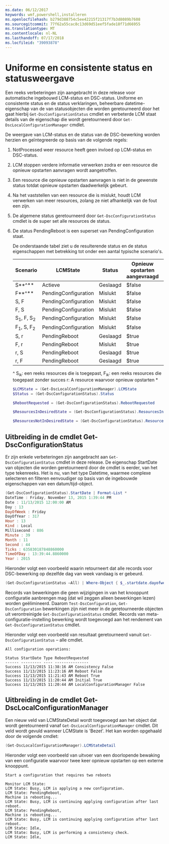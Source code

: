 ```yaml
---
ms.date: 06/12/2017
keywords: wmf,powershell,installeren
ms.openlocfilehash: b279d388754c5ee42215f21317f7b3d8089b7608
ms.sourcegitcommit: 77f62a55cac8c13d69d51eef5fade18f71d66955
ms.translationtype: MT
ms.contentlocale: nl-NL
ms.lasthandoff: 07/17/2018
ms.locfileid: "39093878"
---
```

# <a name="unified-and-consistent-state-and-status-representation"></a>Uniforme en consistente status en statusweergave

Een reeks verbeteringen zijn aangebracht in deze release voor automatische ingebouwd LCM-status en DSC-status. Uniforme en consistente status en de status verklaringen, beheerbare datetime-eigenschap van de van statusobjecten die worden geretourneerd door het gaat hierbij `Get-DscConfigurationStatus` cmdlet en verbeterde LCM staat details van de eigenschap die wordt geretourneerd door `Get-DscLocalConfigurationManager` cmdlet.

De weergave van LCM-status en de status van de DSC-bewerking worden herzien en geïntegreerde op basis van de volgende regels:

1. NotProcessed weer resource heeft geen invloed op LCM-status en DSC-status.
1. LCM stoppen verdere informatie verwerken zodra er een resource die opnieuw opstarten aanvragen wordt aangetroffen.
1. Een resource die opnieuw opstarten aanvragen is niet in de gewenste status totdat opnieuw opstarten daadwerkelijk gebeurt.
1. Na het vaststellen van een resource die is mislukt, houdt LCM verwerken van meer resources, zolang ze niet afhankelijk van de fout een zijn.
1. De algemene status geretourneerd door `Get-DscConfigurationStatus` cmdlet is de super set alle resources de status.
1. De status PendingReboot is een superset van PendingConfiguration staat.

   De onderstaande tabel ziet u de resulterende status en de status eigenschappen met betrekking tot onder een aantal typische scenario's.

   | Scenario                    | LCMState       | Status | Opnieuw opstarten aangevraagd  | ResourcesInDesiredState  | ResourcesNotInDesiredState |
   |---------------------------------|----------------------|------------|---------------|------------------------------|--------------------------------|
   | S**^**                          | Actieve                 | Geslaagd    | $false        | S                            | $null                          |
   | F**^**                          | PendingConfiguration | Mislukt    | $false        | $null                        | F                              |
   | S, F                             | PendingConfiguration | Mislukt    | $false        | S                            | F                              |
   | F, S                             | PendingConfiguration | Mislukt    | $false        | S                            | F                              |
   | S<sub>1</sub>, F, S<sub>2</sub> | PendingConfiguration | Mislukt    | $false        | S<sub>1</sub>, S<sub>2</sub> | F                              |
   | F<sub>1</sub>, S, F<sub>2</sub> | PendingConfiguration | Mislukt    | $false        | S                            | F<sub>1</sub>, F<sub>2</sub>   |
   | S, r                            | PendingReboot        | Geslaagd    | $true         | S                            | r                              |
   | F, r                            | PendingReboot        | Mislukt    | $true         | $null                        | F, r                           |
   | r, S                            | PendingReboot        | Geslaagd    | $true         | $null                        | r                              |
   | r, F                            | PendingReboot        | Geslaagd    | $true         | $null                        | r                              |

   ^
   S<sub>ik</sub>: een reeks resources die is toegepast, F<sub>ik</sub>: een reeks resources die toegepast zonder succes r: A resource waarvoor opnieuw opstarten \*

   ```powershell
   $LCMState = (Get-DscLocalConfigurationManager).LCMState
   $Status = (Get-DscConfigurationStatus).Status

   $RebootRequested = (Get-DscConfigurationStatus).RebootRequested

   $ResourcesInDesiredState = (Get-DscConfigurationStatus).ResourcesInDesiredState

   $ResourcesNotInDesiredState = (Get-DscConfigurationStatus).ResourcesNotInDesiredState
   ```

## <a name="enhancement-in-get-dscconfigurationstatus-cmdlet"></a>Uitbreiding in de cmdlet Get-DscConfigurationStatus

Er zijn enkele verbeteringen zijn aangebracht aan `Get-DscConfigurationStatus` cmdlet in deze release. De eigenschap StartDate van objecten die worden geretourneerd door de cmdlet is eerder, van het type tekenreeks. Het is nu, van het type Datetime, waarmee complexe selecteren en filteren eenvoudiger op basis van de ingebouwde eigenschappen van een datum/tijd-object.

```powershell
(Get-DscConfigurationStatus).StartDate | Format-List *
DateTime : Friday, November 13, 2015 1:39:44 PM
Date : 11/13/2015 12:00:00 AM
Day : 13
DayOfWeek : Friday
DayOfYear : 317
Hour : 13
Kind : Local
Millisecond : 886
Minute : 39
Month : 11
Second : 44
Ticks : 635830187848860000
TimeOfDay : 13:39:44.8860000
Year : 2015
```

Hieronder volgt een voorbeeld waarin retourneert dat alle records voor DSC-bewerking op dezelfde dag van week vandaag is er gebeurd.

```powershell
(Get-DscConfigurationStatus –All) | Where-Object { $_.startdate.dayofweek -eq (Get-Date).DayOfWeek }
```

Records van bewerkingen die geen wijzigingen in van het knooppunt configuratie aanbrengen mag (dat wil zeggen alleen bewerkingen lezen) worden geëlimineerd. Daarom `Test-DscConfiguration`, `Get-DscConfiguration` bewerkingen zijn niet meer in de geretourneerde objecten uit verontreinigde `Get-DscConfigurationStatus` cmdlet.
Records van meta-configuratie-instelling bewerking wordt toegevoegd aan het rendement van `Get-DscConfigurationStatus` cmdlet.

Hieronder volgt een voorbeeld van resultaat geretourneerd vanuit `Get-DscConfigurationStatus` – alle cmdlet.

```output
All configuration operations:

Status StartDate Type RebootRequested
------ --------- ---- ---------------
Success 11/13/2015 11:38:16 AM Consistency False
Success 11/13/2015 11:23:16 AM Reboot False
Success 11/13/2015 11:21:43 AM Reboot True
Success 11/13/2015 11:20:44 AM Initial True
Success 11/13/2015 11:20:44 AM LocalConfigurationManager False
```

## <a name="enhancement-in-get-dsclocalconfigurationmanager-cmdlet"></a>Uitbreiding in de cmdlet Get-DscLocalConfigurationManager

Een nieuw veld van LCMStateDetail wordt toegevoegd aan het object dat wordt geretourneerd vanaf `Get-DscLocalConfigurationManager` cmdlet. Dit veld wordt gevuld wanneer LCMState is 'Bezet'. Het kan worden opgehaald door de volgende cmdlet:

```powershell
(Get-DscLocalConfigurationManager).LCMStateDetail
```

Hieronder volgt een voorbeeld van uitvoer van een doorlopende bewaking van een configuratie waarvoor twee keer opnieuw opstarten op een externe knooppunt.

```output
Start a configuration that requires two reboots

Monitor LCM State:
LCM State: Busy, LCM is applying a new configuration.
LCM State: PendingReboot,
Machine is rebooting...
LCM State: Busy, LCM is continuing applying configuration after last reboot.
LCM State: PendingReboot,
Machine is rebooting...
LCM State: Busy, LCM is continuing applying configuration after last reboot.
LCM State: Idle,
LCM State: Busy, LCM is performing a consistency check.
LCM State: Idle,
```